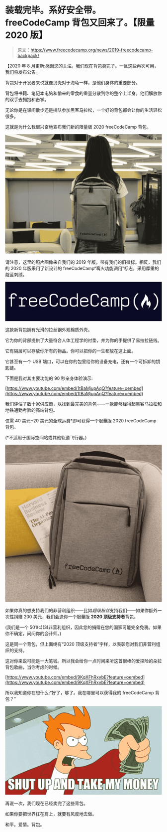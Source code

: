 # 装载完毕。系好安全带。freeCodeCamp 背包又回来了。【限量 2020 版】

> 原文：<https://www.freecodecamp.org/news/2019-freecodecamp-backpack/>

【2020 年 8 月更新:感谢您的关注。我们现在背包卖完了。一旦这些再次可用，我们将发布公告。

背包对于开发者来说就像贝壳对于海龟一样，是他们身体的重要部分。

背包将书籍、笔记本电脑和偷来的零食的重量分散到你的整个上半身。他们解放你的双手去拥抱和击掌。

无论你是在课间散步还是排队参加黑客马拉松，一个好的背包都会让你的生活轻松很多。

这就是为什么我很兴奋地宣布我们新的限量版 2020 freeCodeCamp 背包。

![signal-attachment-2](img/1def95c48939d960b5b3ec4a6eba5fa5.png)

请注意，这里的照片图像来自我们的 2019 年版，带有我们的旧徽标。相反，我们的 2020 年版采用了新设计的 freeCodeCamp“篝火功能调用”标志，采用厚重的靛蓝刺绣。

![freeCodeCamp_-_Style_Guide](img/19f0486eb15b40da0afd393c05fbc9de.png)

这款新背包拥有光滑的拉丝钢外观棉质外壳。

它为你的背部提供了大量符合人体工程学的衬垫，并为你的手提供了易拉拉链线。

它有隔层可以存放你所有的物品。你可以把你的一生都放在这上面。

它甚至有一个 USB 端口，可以在你的包里给你的设备充电，还有一个可拆卸的钥匙链。

下面是我对其主要功能的 90 秒亲身体验演示:

[https://www.youtube.com/embed/1tBaMjupAqQ?feature=oembed](https://www.youtube.com/embed/1tBaMjupAqQ?feature=oembed)

我们评估了数十家供应商，以找到最完美的背包——一款能够经得起黑客马拉松和地铁通勤考验的高端背包。

仅需 40 美元+20 美元的全球运费*即可获得一个限量版 2020 freeCodeCamp 背包。

(*不适用于国际空间站或其他轨道飞行器。)

![Close-up](img/de8a3000fd4ba65ec59e7c978cb84d76.png)

如果你真的想支持我们的非营利组织——比如*超级粉丝*支持我们——如果你额外一次性捐赠 200 美元，我们会送你一个限量版 **2020 顶级支持者**背包。

(我们是一个 501(c)(3)非营利组织，因此您的捐赠在您的国家可能完全免税。如果你不确定，问问你的会计师。)

这是同一个背包，但上面绣有“2020 顶级支持者”字样，以表彰您对我们非营利组织的支持。

这对你来说可能是一大笔钱。所以我会给你一点时间来听这首很棒的爱探险的朵拉背包歌曲，当你考虑的时候。

[https://www.youtube.com/embed/9KqXFhRxybE?feature=oembed](https://www.youtube.com/embed/9KqXFhRxybE?feature=oembed)

所以我知道你在想什么:“好了，够了。我在哪里可以获得我的 freeCodeCamp 背包？”

![takemymoney](img/0619afe228206948ce0ba221029114f1.png)

再说一次，我们现在已经卖完了这些背包。

如果你要把世界扛在肩上，就要有风度地去做。

和平。爱情。背包。